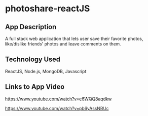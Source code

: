 # photoshare-reactJS

## App Description
A full stack web application that lets user save their favorite photos, like/dislike friends' photos and leave comments on them. 

## Technology Used
ReactJS, Node.js, MongoDB, Javascript

## Links to App Video

https://www.youtube.com/watch?v=e6WQQ8aqdkw

https://www.youtube.com/watch?v=pb6yAssNBUc


